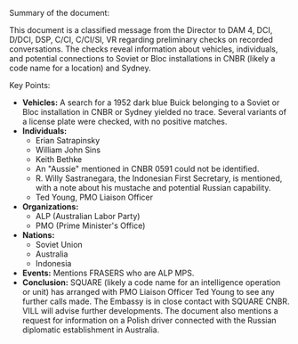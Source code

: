 Summary of the document:

This document is a classified message from the Director to DAM 4, DCI, D/DCI, DSP, C/CI, C/CI/SI, VR regarding preliminary checks on recorded conversations. The checks reveal information about vehicles, individuals, and potential connections to Soviet or Bloc installations in CNBR (likely a code name for a location) and Sydney.

Key Points:

*   **Vehicles:** A search for a 1952 dark blue Buick belonging to a Soviet or Bloc installation in CNBR or Sydney yielded no trace. Several variants of a license plate were checked, with no positive matches.
*   **Individuals:**
    *   Erian Satrapinsky
    *   William John Sins
    *   Keith Bethke
    *   An "Aussie" mentioned in CNBR 0591 could not be identified.
    *   R. Willy Sastranegara, the Indonesian First Secretary, is mentioned, with a note about his mustache and potential Russian capability.
    *   Ted Young, PMO Liaison Officer
*   **Organizations:**
    *   ALP (Australian Labor Party)
    *   PMO (Prime Minister's Office)
*   **Nations:**
    *   Soviet Union
    *   Australia
    *   Indonesia
*   **Events:** Mentions FRASERS who are ALP MPS.
*   **Conclusion:** SQUARE (likely a code name for an intelligence operation or unit) has arranged with PMO Liaison Officer Ted Young to see any further calls made. The Embassy is in close contact with SQUARE CNBR. VILL will advise further developments. The document also mentions a request for information on a Polish driver connected with the Russian diplomatic establishment in Australia.